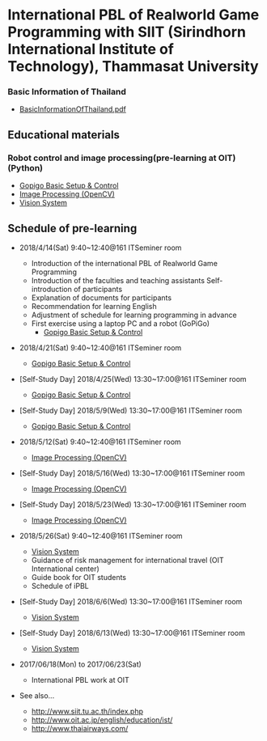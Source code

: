 # International PBL of Realworld Game Programming with SIIT (Sirindhorn International Institute of Technology), Thammasat University

### Basic Information of Thailand
- [BasicInformationOfThailand.pdf](https://oskit-my.sharepoint.com/personal/t2004205_oit_ac_jp/_layouts/15/guestaccess.aspx?guestaccesstoken=3CBb3JKV7mRnEIDSGlZeL%2fFiENQfZr%2f%2fWbcsFvI9OXo%3d&docid=02cb18496cf5246fa846878a04d23944a)

## Educational materials
### Robot control and image processing(pre-learning at OIT)(Python)
- [Gopigo Basic Setup & Control](/site/ipbloit/private/2018/-00)
- [Image Processing (OpenCV)](/site/ipbloit/private/2018/01)
- [Vision System](/site/ipbloit/private/2018/02)

## Schedule of pre-learning
- 2018/4/14(Sat) 9:40~12:40@161 ITSeminer room
  - Introduction of the international PBL of Realworld Game Programming
  - Introduction of the faculties and teaching assistants
Self-introduction of participants
  - Explanation of documents for participants
  - Recommendation for learning English
  - Adjustment of schedule for learning programming in advance
  - First exercise using a laptop PC and a robot (GoPiGo)
    - [Gopigo Basic Setup & Control](/site/ipbloit/private/2018/-00)
- 2018/4/21(Sat) 9:40~12:40@161 ITSeminer room
  - [Gopigo Basic Setup & Control](/site/ipbloit/private/2018/-00)
- [Self-Study Day] 2018/4/25(Wed) 13:30~17:00@161 ITSeminer room
  - [Gopigo Basic Setup & Control](/site/ipbloit/private/2018/-00)
- [Self-Study Day] 2018/5/9(Wed) 13:30~17:00@161 ITSeminer room
  - [Gopigo Basic Setup & Control](/site/ipbloit/private/2018/-00)
- 2018/5/12(Sat) 9:40~12:40@161 ITSeminer room
  - [Image Processing (OpenCV)](/site/ipbloit/private/2018/01)
- [Self-Study Day] 2018/5/16(Wed) 13:30~17:00@161 ITSeminer room
  - [Image Processing (OpenCV)](/site/ipbloit/private/2018/01)
- [Self-Study Day] 2018/5/23(Wed) 13:30~17:00@161 ITSeminer room
  - [Image Processing (OpenCV)](/site/ipbloit/private/2018/01)
- 2018/5/26(Sat) 9:40~12:40@161 ITSeminer room
  - [Vision System](/site/ipbloit/private/2018/02)
  - Guidance of risk management for international travel (OIT International center)
  - Guide book for OIT students
  - Schedule of iPBL
- [Self-Study Day] 2018/6/6(Wed) 13:30~17:00@161 ITSeminer room
  - [Vision System](/site/ipbloit/private/2018/02)
- [Self-Study Day] 2018/6/13(Wed) 13:30~17:00@161 ITSeminer room
  - [Vision System](/site/ipbloit/private/2018/02)
- 2017/06/18(Mon) to 2017/06/23(Sat)
  - International PBL work at OIT

- See also...
  - http://www.siit.tu.ac.th/index.php
  - http://www.oit.ac.jp/english/education/ist/
  - http://www.thaiairways.com/
